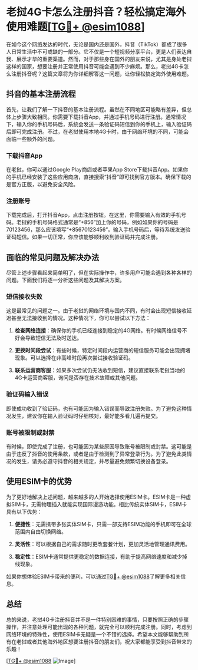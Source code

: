 # 老挝4G卡怎么注册抖音？轻松搞定海外使用难题[[TG💪+ @esim1088](https://t.me/s/esim1088)]

在如今这个网络发达的时代，无论是国内还是国外，抖音（TikTok）都成了很多人日常生活中不可或缺的一部分。它不仅是一个短视频分享平台，更是人们表达自我、展示才华的重要渠道。然而，对于那些身在国外的朋友来说，尤其是身处老挝这样的国家，想要注册并正常使用抖音可能会遇到不少麻烦。那么，老挝4G卡怎么注册抖音呢？这篇文章将为你详细解答这一问题，让你轻松搞定海外使用难题。

## 抖音的基本注册流程

首先，让我们了解一下抖音的基本注册流程。虽然在不同地区可能略有差异，但总体上步骤大致相同。你需要下载抖音App，并通过手机号码进行注册。通常情况下，输入你的手机号码后，系统会发送一条验证码短信到你的手机上，输入验证码后即可完成注册。不过，在老挝使用本地4G卡时，由于网络环境的不同，可能会面临一些额外的问题。

### 下载抖音App

在老挝，你可以通过Google Play商店或者苹果App Store下载抖音App。如果你的手机已经安装了这些应用商店，直接搜索“抖音”即可找到官方版本。确保下载的是官方正版，以避免安全风险。

### 注册账号

下载完成后，打开抖音App，点击注册按钮。在这里，你需要输入有效的手机号码。老挝的手机号码格式通常是“+856”加上你的号码，例如如果你的号码是70123456，那么应该填写“+85670123456”。输入手机号码后，等待系统发送验证码短信。如果一切正常，你应该能够顺利收到验证码并完成注册。

## 面临的常见问题及解决办法

尽管上述步骤看起来简单明了，但在实际操作中，许多用户可能会遇到各种各样的问题。下面我们将逐一分析这些问题及其解决方案。

### 短信接收失败

这是最常见的问题之一。由于老挝的网络环境与国内不同，有时会出现短信接收延迟甚至无法接收到的情况。这种情况下，你可以尝试以下方法：

1. **检查网络连接**：确保你的手机已经连接到稳定的4G网络。有时候网络信号不好会导致短信无法及时送达。
   
2. **更换时间段尝试**：有些时候，特定时间段内运营商的短信服务可能会出现拥堵现象。可以选择在非高峰时段再次尝试接收验证码。

3. **联系运营商客服**：如果多次尝试仍无法收到短信，建议直接联系老挝当地的4G卡运营商客服，询问是否存在技术故障或其他问题。

### 验证码输入错误

即使成功收到了验证码，也有可能因为输入错误而导致注册失败。为了避免这种情况发生，建议你在输入验证码时仔细核对，最好能多看几遍再提交。

### 账号被限制或封禁

有时候，即使完成了注册，也可能因为某些原因导致账号被限制或封禁。这可能是由于违反了抖音的使用条款，或者是由于检测到了异常登录行为。为了避免此类情况的发生，请务必遵守抖音的相关规定，并尽量避免频繁切换设备登录。

## 使用ESIM卡的优势

为了更好地解决上述问题，越来越多的人开始选择使用ESIM卡。ESIM卡是一种虚拟SIM卡，无需物理插入就能实现国际漫游功能。相比传统实体SIM卡，ESIM卡具有以下优势：

1. **便捷性**：无需携带多张实体SIM卡，只需一部支持ESIM功能的手机即可在全球范围内自由切换网络。
   
2. **灵活性**：可以根据自己的需求随时更改套餐计划，更加灵活地管理通讯费用。

3. **稳定性**：ESIM卡通常提供更稳定的数据连接，有助于提高网络速度和减少掉线现象。

如果你想体验ESIM卡带来的便利，可以通过[TG💪+ @esim1088](https://t.me/s/esim1088)了解更多相关信息。

## 总结

总的来说，老挝4G卡注册抖音并不是一件特别困难的事情，只要按照正确的步骤操作，并注意处理可能出现的各种问题，就完全可以顺利完成注册。同时，考虑到网络环境的特殊性，使用ESIM卡无疑是一个不错的选择。希望本文能够帮助到所有在老挝或者其他海外地区想要注册抖音的朋友们，祝大家都能享受到抖音带来的乐趣！

[[TG💪+ @esim1088](https://t.me/s/esim1088) ![Image](https://i.postimg.cc/4NQfJmqS/Snipaste-2025-05-13-00-14-12.png)]